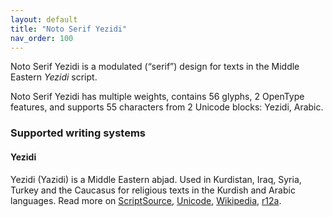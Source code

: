 ```yaml
---
layout: default
title: "Noto Serif Yezidi"
nav_order: 100
---
```

Noto Serif Yezidi is a modulated (“serif”) design for texts in the Middle Eastern _Yezidi_ script. 

Noto Serif Yezidi has multiple weights, contains 56 glyphs, 2 OpenType features, and supports 55 characters from 2 Unicode blocks: Yezidi, Arabic.


### Supported writing systems


#### Yezidi

Yezidi (Yazidi) is a Middle Eastern abjad. Used in Kurdistan, Iraq, Syria, Turkey and the Caucasus for religious texts in the Kurdish and Arabic languages. Read more on [ScriptSource](https://scriptsource.org/scr/Yezi), [Unicode](https://www.unicode.org/versions/Unicode13.0.0/ch09.pdf#G59804), [Wikipedia](https://en.wikipedia.org/wiki/ISO_15924:Yezi), [r12a](https://r12a.github.io/scripts/links?iso=Yezi).

